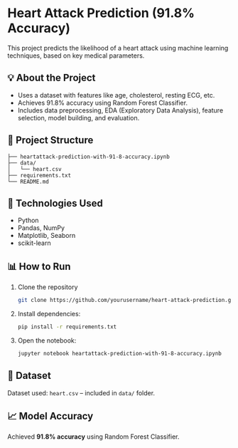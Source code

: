 # Heart Attack Prediction (91.8% Accuracy)

This project predicts the likelihood of a heart attack using machine learning techniques, based on key medical parameters.

## 💡 About the Project
- Uses a dataset with features like age, cholesterol, resting ECG, etc.
- Achieves 91.8% accuracy using Random Forest Classifier.
- Includes data preprocessing, EDA (Exploratory Data Analysis), feature selection, model building, and evaluation.

## 📁 Project Structure
```
├── heartattack-prediction-with-91-8-accuracy.ipynb
├── data/
│   └── heart.csv
├── requirements.txt
└── README.md
```

## 🔧 Technologies Used
- Python
- Pandas, NumPy
- Matplotlib, Seaborn
- scikit-learn

## 📊 How to Run

1. Clone the repository
   ```bash
   git clone https://github.com/yourusername/heart-attack-prediction.git
   ```
2. Install dependencies:
   ```bash
   pip install -r requirements.txt
   ```
3. Open the notebook:
   ```bash
   jupyter notebook heartattack-prediction-with-91-8-accuracy.ipynb
   ```

## 📂 Dataset
Dataset used: `heart.csv` – included in `data/` folder.

## 📈 Model Accuracy
Achieved **91.8% accuracy** using Random Forest Classifier.
